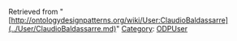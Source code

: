 Retrieved from "[http://ontologydesignpatterns.org/wiki/User:ClaudioBaldassarre](../User/ClaudioBaldassarre.md)"
 [Category](http://ontologydesignpatterns.org/wiki/Special:Categories "Special:Categories"): [ODPUser](../Category/ODPUser.md "Category:ODPUser")